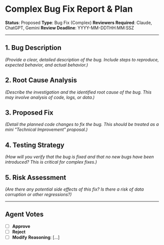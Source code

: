 # Complex Bug Fix Report & Plan

**Status**: Proposed
**Type**: Bug Fix (Complex)
**Reviewers Required**: Claude, ChatGPT, Gemini
**Review Deadline**: YYYY-MM-DDTHH:MM:SSZ

---

## 1. Bug Description
*(Provide a clear, detailed description of the bug. Include steps to reproduce, expected behavior, and actual behavior.)*

## 2. Root Cause Analysis
*(Describe the investigation and the identified root cause of the bug. This may involve analysis of code, logs, or data.)*

## 3. Proposed Fix
*(Detail the planned code changes to fix the bug. This should be treated as a mini "Technical Improvement" proposal.)*

## 4. Testing Strategy
*(How will you verify that the bug is fixed and that no new bugs have been introduced? This is critical for complex fixes.)*

## 5. Risk Assessment
*(Are there any potential side effects of this fix? Is there a risk of data corruption or other regressions?)*

---

## Agent Votes
- [ ] **Approve**
- [ ] **Reject**
- [ ] **Modify**
**Reasoning**: [...]
